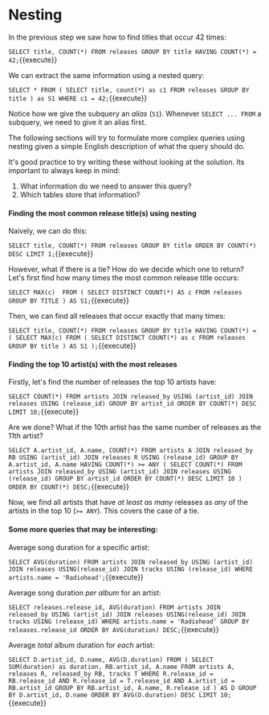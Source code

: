 # Nesting

In the previous step we saw how to find titles that occur 42 times:

`SELECT title, COUNT(*)
    FROM releases
    GROUP BY title
    HAVING COUNT(*) = 42;`{{execute}}

We can extract the same information using a nested query:

`SELECT *
    FROM (
	    SELECT title, count(*) as c1
	    FROM releases
	    GROUP BY title
    ) as S1
    WHERE c1 = 42;`{{execute}}

Notice how we give the subquery an *alias* (`S1`). Whenever `SELECT ... FROM` a subquery,
we need to give it an alias first.

The following sections will try to formulate more complex queries using nesting given a simple
English description of what the query should do. 

It's good practice to try writing these without looking at the solution. 
Its important to always keep in mind:
1. What information do we need to answer this query?
2. Which tables store that information?


#### Finding the most common release title(s) using nesting

Naively, we can do this:

`SELECT title, COUNT(*)
    FROM releases
    GROUP BY title
    ORDER BY COUNT(*) DESC
    LIMIT 1;`{{execute}}

However, what if there is a tie? How do we decide which one to return? Let's first find how many
times the most common release title occurs:

`SELECT MAX(c) 
    FROM (
        SELECT DISTINCT COUNT(*) AS c
        FROM releases 
        GROUP BY TITLE
    ) AS S1;`{{execute}}

Then, we can find all releases that occur exactly that many times:

`SELECT title, COUNT(*)
    FROM releases
    GROUP BY title
    HAVING COUNT(*) = (
        SELECT MAX(c)
        FROM (
            SELECT DISTINCT COUNT(*) as c
            FROM releases
            GROUP BY title
        ) AS S1
    );`{{execute}}

#### Finding the top 10 artist(s) with the most releases

Firstly, let's find the number of releases the top 10 artists have:

`SELECT COUNT(*)
    FROM artists
    JOIN released_by USING (artist_id)
    JOIN releases USING (release_id)
    GROUP BY artist_id
    ORDER BY COUNT(*) DESC
    LIMIT 10;`{{execute}}

Are we done? What if the 10th artist has the same number of releases as the 11th artist? 

`SELECT A.artist_id, A.name, COUNT(*)
    FROM artists A
    JOIN released_by RB USING (artist_id)
    JOIN releases R USING (release_id)
    GROUP BY A.artist_id, A.name
    HAVING COUNT(*) >= ANY (
        SELECT COUNT(*)
        FROM artists
        JOIN released_by USING (artist_id)
        JOIN releases USING (release_id)
        GROUP BY artist_id
        ORDER BY COUNT(*) DESC
        LIMIT 10
    )
    ORDER BY COUNT(*) DESC;`{{execute}}

Now, we find all artists that have *at least as many* releases as *any* of the artists in the top 10 (`>= ANY`).
This covers the case of a tie.

#### Some more queries that may be interesting:

Average song duration for a specific artist:

`SELECT AVG(duration)
    FROM artists
    JOIN released_by USING (artist_id)
    JOIN releases USING(release_id)
    JOIN tracks USING (release_id)
    WHERE artists.name = 'Radiohead';`{{execute}}

Average song duration *per album* for an artist:

`SELECT releases.release_id, AVG(duration)
    FROM artists
    JOIN released_by USING (artist_id)
    JOIN releases USING(release_id)
    JOIN tracks USING (release_id)
    WHERE artists.name = 'Radiohead'
    GROUP BY releases.release_id
    ORDER BY AVG(duration) DESC;`{{execute}}

Average *total* album duration for *each* artist:

`SELECT D.artist_id, D.name, AVG(D.duration)
    FROM (
        SELECT SUM(duration) as duration, RB.artist_id, A.name
        FROM artists A, releases R, released_by RB, tracks T
        WHERE R.release_id = RB.release_id
        AND R.release_id = T.release_id
        AND A.artist_id = RB.artist_id
        GROUP BY RB.artist_id, A.name, R.release_id
    ) AS D
    GROUP BY D.artist_id, D.name
    ORDER BY AVG(D.duration) DESC
    LIMIT 10;`{{execute}}